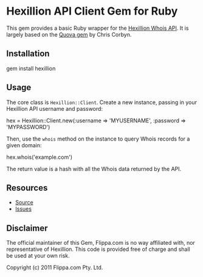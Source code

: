 # Hexillion API Client Gem for Ruby

This gem provides a basic Ruby wrapper for the
[Hexillion Whois API](http://hexillion.com/whois/).
It is largely based on the [Quova gem](http://github.com/d11wtq/quova/) by Chris Corbyn.

## Installation

  gem install hexillion

## Usage

The core class is `Hexillion::Client`. Create a new instance, passing in your Hexillion API
username and password:

  hex = Hexillion::Client.new(:username => 'MYUSERNAME', :password => 'MYPASSWORD')

Then, use the `whois` method on the instance to query Whois records for a given domain:

  hex.whois('example.com')

The return value is a hash with all the Whois data returned by the API.

## Resources

  - [Source](https://github.com/flippa/quova)
  - [Issues](https://github.com/flippa/quova/issues)

## Disclaimer

The official maintainer of this Gem, Flippa.com is no way affiliated with, nor
representative of Hexillion.  This code is provided free of charge and shall be used
at your own risk.

Copyright (c) 2011 Flippa.com Pty. Ltd.
